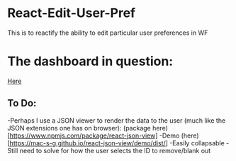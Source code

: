 # React-Edit-User-Pref
This is to reactify the ability to edit particular user preferences in WF

# The dashboard in question:
[Here](https://xandercanedo.my.workfront.com/dashboard/view?ID=5fa0943103c33dbda24582c6aabd7c9a)

## To Do:
-Perhaps I use a JSON viewer to render the data to the user (much like the JSON extensions one has on browser): (package here)[https://www.npmjs.com/package/react-json-view]
-Demo (here)[https://mac-s-g.github.io/react-json-view/demo/dist/]
-Easily collapsable
-Still need to solve for how the user selects the ID to remove/blank out
